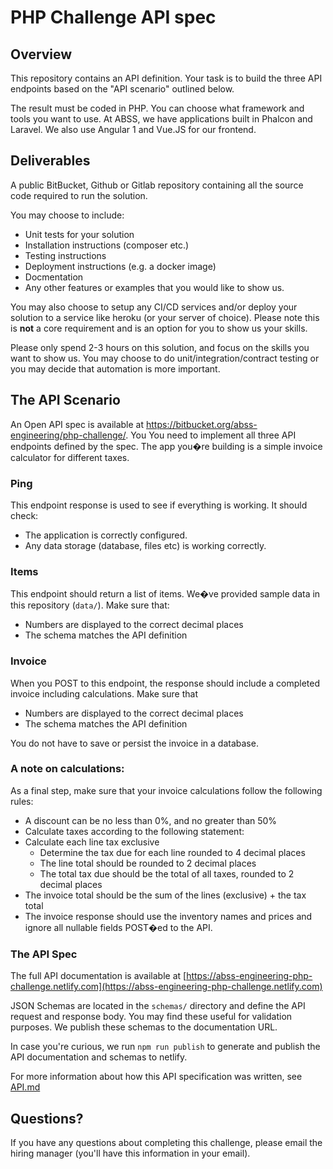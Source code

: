 # PHP Challenge API spec


## Overview
This repository contains an API definition. Your task is to build the three API endpoints based on the "API scenario" outlined below.

The result must be coded in PHP. You can choose what framework and tools you want to use. At ABSS, we have applications built in Phalcon and Laravel. We also use Angular 1 and Vue.JS for our frontend.

## Deliverables
A public BitBucket, Github or Gitlab repository containing all the source code required to run the solution.

You may choose to include:

*	Unit tests for your solution
*	Installation instructions (composer etc.)
*	Testing instructions
*	Deployment instructions (e.g. a docker image)
*	Docmentation 
*	Any other features or examples that you would like to show us.

You may also choose to setup any CI/CD services and/or deploy your solution to a service like heroku (or your server of choice). Please note this is **not** a core requirement and is an option for you to show us your skills.

Please only spend 2-3 hours on this solution, and focus on the skills you want to show us. You may choose to do unit/integration/contract testing or you may decide that automation is more important.

## The API Scenario
An Open API spec is available at https://bitbucket.org/abss-engineering/php-challenge/. You You need to implement all three API endpoints defined by the spec. The app you�re building is a simple invoice calculator for different taxes.

### Ping

This endpoint response is used to see if everything is working. It should check:
*	The application is correctly configured.
*	Any data storage (database, files etc) is working correctly.

### Items
This endpoint should return a list of items. We�ve provided sample data in this repository (`data/`). Make sure that:
*	Numbers are displayed to the correct decimal places
*	The schema matches the API definition

### Invoice
When you POST to this endpoint, the response should include a completed invoice including calculations. Make sure that
*	Numbers are displayed to the correct decimal places
*	The schema matches the API definition

You do not have to save or persist the invoice in a database.

### A note on calculations:
As a final step, make sure that your invoice calculations follow the following rules:

*	A discount can be no less than 0%, and no greater than 50%
*	Calculate taxes according to the following statement:
*	Calculate each line tax exclusive
	* 	Determine the tax due for each line rounded to 4 decimal places
	*	The line total should be rounded to 2 decimal places
	*	The total tax due should be the total of all taxes, rounded to 2 decimal places
*	The invoice total should be the sum of the lines (exclusive) + the tax total
*	The invoice response should use the inventory names and prices and ignore all nullable fields POST�ed to the API.


### The API Spec
The full API documentation is available at [https://abss-engineering-php-challenge.netlify.com](https://abss-engineering-php-challenge.netlify.com)

JSON Schemas are located in the `schemas/` directory and define the API request and response body. You may find these useful for validation purposes. We publish these schemas to the documentation URL.

In case you're curious, we run `npm run publish` to generate and publish the API documentation and schemas to netlify.

For more information about how this API specification was written, see [API.md](API.md)

## Questions?
If you have any questions about completing this challenge, please email the hiring manager (you'll have this information in your email).



